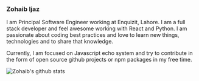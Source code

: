 ### Zohaib Ijaz

I am Principal Software Engineer working at Enquizit, Lahore. I am a full stack developer and feel awesome working with React and Python. I am passionate about coding best practices and love to learn new things, technologies and to share that knowledge.

Currently, I am focused on Javascript echo system and try to contribute in the form of open source github projects or npm packages in my free time.

![Zohaib's github stats](https://github-readme-stats.vercel.app/api?username=mzohaibqc&theme=prussian&show_icons=true)

<!--
**mzohaibqc/mzohaibqc** is a ✨ _special_ ✨ repository because its `README.md` (this file) appears on your GitHub profile.

Here are some ideas to get you started:

- 🔭 I’m currently working on ...
- 🌱 I’m currently learning ...
- 👯 I’m looking to collaborate on ...
- 🤔 I’m looking for help with ...
- 💬 Ask me about ...
- 📫 How to reach me: ...
- 😄 Pronouns: ...
- ⚡ Fun fact: ...
-->
